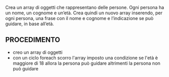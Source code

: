 Crea un array di oggetti che rappresentano delle persone.
Ogni persona ha un nome, un cognome e un’età.
Crea quindi un nuovo array inserendo, per ogni persona, una frase con il nome e cognome e l’indicazione se può guidare, in base all’età.

## PROCEDIMENTO
- creo un array di oggetti
- con un ciclo foreach scorro l'array imposto una condizione
  se l'età è maggiore di 18 
  allora 
    la persona può guidare
  altrimenti
     la persona non può guidare

